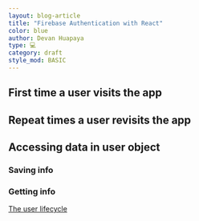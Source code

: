 ```yaml
---
layout: blog-article
title: "Firebase Authentication with React"
color: blue
author: Devan Huapaya
type: 💻
category: draft
style_mod: BASIC
---
```


## First time a user visits the app

## Repeat times a user revisits the app

## Accessing data in user object

### Saving info

### Getting info


[The user lifecycle](https://firebase.google.com/docs/auth/users)
